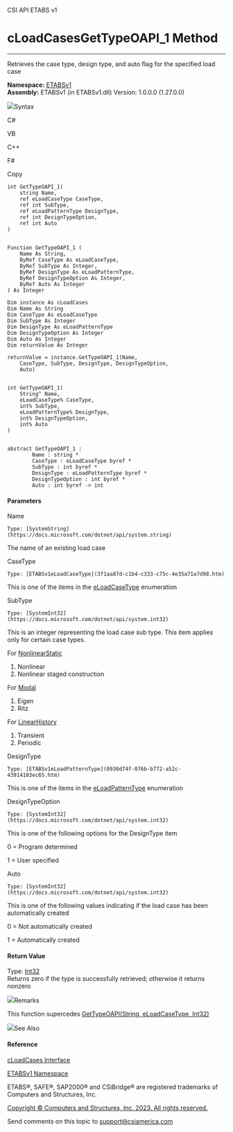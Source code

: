 ﻿

CSI API ETABS v1

# cLoadCasesGetTypeOAPI_1 Method  
  
---  
  
Retrieves the case type, design type, and auto flag for the specified load
case

**Namespace:** [ETABSv1](2780f1b8-2033-5289-2298-1cdb2a7508d9.htm)  
**Assembly:** ETABSv1 (in ETABSv1.dll) Version: 1.0.0.0 (1.27.0.0)

![](../icons/SectionExpanded.png)Syntax

C#

VB

C++

F#

Copy

    
    
    int GetTypeOAPI_1(
    	string Name,
    	ref eLoadCaseType CaseType,
    	ref int SubType,
    	ref eLoadPatternType DesignType,
    	ref int DesignTypeOption,
    	ref int Auto
    )
    
    
    Function GetTypeOAPI_1 ( 
    	Name As String,
    	ByRef CaseType As eLoadCaseType,
    	ByRef SubType As Integer,
    	ByRef DesignType As eLoadPatternType,
    	ByRef DesignTypeOption As Integer,
    	ByRef Auto As Integer
    ) As Integer
    
    Dim instance As cLoadCases
    Dim Name As String
    Dim CaseType As eLoadCaseType
    Dim SubType As Integer
    Dim DesignType As eLoadPatternType
    Dim DesignTypeOption As Integer
    Dim Auto As Integer
    Dim returnValue As Integer
    
    returnValue = instance.GetTypeOAPI_1(Name, 
    	CaseType, SubType, DesignType, DesignTypeOption, 
    	Auto)
    
    
    int GetTypeOAPI_1(
    	String^ Name, 
    	eLoadCaseType% CaseType, 
    	int% SubType, 
    	eLoadPatternType% DesignType, 
    	int% DesignTypeOption, 
    	int% Auto
    )
    
    
    abstract GetTypeOAPI_1 : 
            Name : string * 
            CaseType : eLoadCaseType byref * 
            SubType : int byref * 
            DesignType : eLoadPatternType byref * 
            DesignTypeOption : int byref * 
            Auto : int byref -> int 
    

#### Parameters

Name

    Type: [SystemString](https://docs.microsoft.com/dotnet/api/system.string)  
The name of an existing load case

CaseType

    Type: [ETABSv1eLoadCaseType](3f1aa87d-c1b4-c333-c75c-4e35a71a7d98.htm)  
This is one of the items in the
[eLoadCaseType](3f1aa87d-c1b4-c333-c75c-4e35a71a7d98.htm) enumeration

SubType

    Type: [SystemInt32](https://docs.microsoft.com/dotnet/api/system.int32)  
This is an integer representing the load case sub type. This item applies only
for certain case types.

For [NonlinearStatic](3f1aa87d-c1b4-c333-c75c-4e35a71a7d98.htm)

  1. Nonlinear
  2. Nonlinear staged construction

For [Modal](3f1aa87d-c1b4-c333-c75c-4e35a71a7d98.htm)

  1. Eigen
  2. Ritz

For [LinearHistory](3f1aa87d-c1b4-c333-c75c-4e35a71a7d98.htm)

  1. Transient
  2. Periodic

DesignType

    Type: [ETABSv1eLoadPatternType](0930d74f-076b-b772-a52c-43914103ec65.htm)  
This is one of the items in the
[eLoadPatternType](0930d74f-076b-b772-a52c-43914103ec65.htm) enumeration

DesignTypeOption

    Type: [SystemInt32](https://docs.microsoft.com/dotnet/api/system.int32)  
This is one of the following options for the DesignType item

0 = Program determined

1 = User specified

Auto

    Type: [SystemInt32](https://docs.microsoft.com/dotnet/api/system.int32)  
This is one of the following values indicating if the load case has been
automatically created

0 = Not automatically created

1 = Automatically created

#### Return Value

Type: [Int32](https://docs.microsoft.com/dotnet/api/system.int32)  
Returns zero if the type is successfully retrieved; otherwise it returns
nonzero

![](../icons/SectionExpanded.png)Remarks

This function supercedes [GetTypeOAPI(String, eLoadCaseType,
Int32)](1445e191-7329-56c5-df63-a02dd7446af6.htm)

![](../icons/SectionExpanded.png)See Also

#### Reference

[cLoadCases Interface](5af09358-fbf5-20ff-4d6c-6ebe67a3f1e4.htm)

[ETABSv1 Namespace](2780f1b8-2033-5289-2298-1cdb2a7508d9.htm)

ETABS®, SAFE®, SAP2000® and CSiBridge® are registered trademarks of Computers
and Structures, Inc.  

[Copyright © Computers and Structures, Inc. 2023. All rights
reserved.](http://www.csiamerica.com)

Send comments on this topic to
[support@csiamerica.com](mailto:support%40csiamerica.com?Subject=CSI%20API%20ETABS%20v1)

